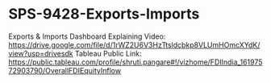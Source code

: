 # SPS-9428-Exports-Imports
Exports &amp; Imports
Dashboard Explaining Video: https://drive.google.com/file/d/1rWZ2U6V3HzTtsldcbkp8VLUmHOmcXYdK/view?usp=drivesdk
Tableau Public Link: https://public.tableau.com/profile/shruti.pangare#!/vizhome/FDIIndia_16197572903790/OverallFDIEquityInflow
